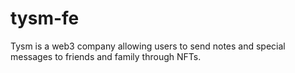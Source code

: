 # tysm-fe

Tysm is a web3 company allowing users to send notes and special messages to friends and family through NFTs.
